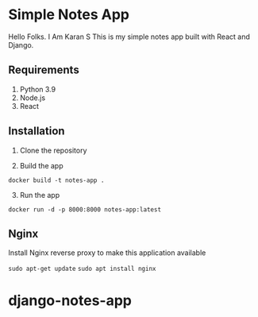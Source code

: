 # Simple Notes App 
Hello Folks. I Am Karan S
This is my  simple notes app built with React and Django.

## Requirements
1. Python 3.9
2. Node.js
3. React

## Installation
1. Clone the repository


2. Build the app
```
docker build -t notes-app .
```

3. Run the app
```
docker run -d -p 8000:8000 notes-app:latest
```

## Nginx

Install Nginx reverse proxy to make this application available

`sudo apt-get update`
`sudo apt install nginx`
# django-notes-app
